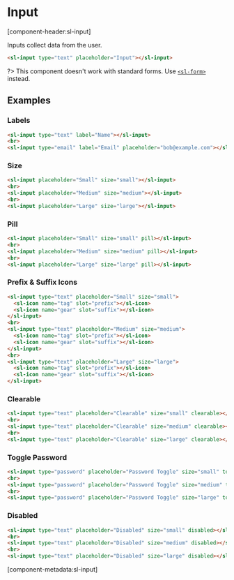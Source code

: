 # Input

[component-header:sl-input]

Inputs collect data from the user.

```html preview
<sl-input type="text" placeholder="Input"></sl-input>
```

?> This component doesn't work with standard forms. Use [`<sl-form>`](/components/form.md) instead.

## Examples

### Labels

```html preview
<sl-input type="text" label="Name"></sl-input>
<br>
<sl-input type="email" label="Email" placeholder="bob@example.com"></sl-input>
```

### Size

```html preview
<sl-input placeholder="Small" size="small"></sl-input>
<br>
<sl-input placeholder="Medium" size="medium"></sl-input>
<br>
<sl-input placeholder="Large" size="large"></sl-input>
```

### Pill

```html preview
<sl-input placeholder="Small" size="small" pill></sl-input>
<br>
<sl-input placeholder="Medium" size="medium" pill></sl-input>
<br>
<sl-input placeholder="Large" size="large" pill></sl-input>
```

### Prefix & Suffix Icons

```html preview
<sl-input type="text" placeholder="Small" size="small">
  <sl-icon name="tag" slot="prefix"></sl-icon>
  <sl-icon name="gear" slot="suffix"></sl-icon>
</sl-input>
<br>
<sl-input type="text" placeholder="Medium" size="medium">
  <sl-icon name="tag" slot="prefix"></sl-icon>
  <sl-icon name="gear" slot="suffix"></sl-icon>
</sl-input>
<br>
<sl-input type="text" placeholder="Large" size="large">
  <sl-icon name="tag" slot="prefix"></sl-icon>
  <sl-icon name="gear" slot="suffix"></sl-icon>
</sl-input>
```

### Clearable

```html preview
<sl-input type="text" placeholder="Clearable" size="small" clearable></sl-input>
<br>
<sl-input type="text" placeholder="Clearable" size="medium" clearable></sl-input>
<br>
<sl-input type="text" placeholder="Clearable" size="large" clearable></sl-input>
```

### Toggle Password

```html preview
<sl-input type="password" placeholder="Password Toggle" size="small" toggle-password></sl-input>
<br>
<sl-input type="password" placeholder="Password Toggle" size="medium" toggle-password></sl-input>
<br>
<sl-input type="password" placeholder="Password Toggle" size="large" toggle-password></sl-input>
```

### Disabled

```html preview
<sl-input type="text" placeholder="Disabled" size="small" disabled></sl-input>
<br>
<sl-input type="text" placeholder="Disabled" size="medium" disabled></sl-input>
<br>
<sl-input type="text" placeholder="Disabled" size="large" disabled></sl-input>
```

[component-metadata:sl-input]
